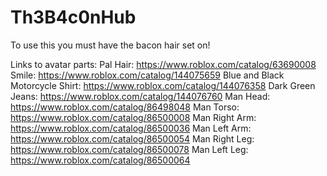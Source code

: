 # Th3B4c0nHub

To use this you must have the bacon hair set on!

Links to avatar parts:
  Pal Hair: https://www.roblox.com/catalog/63690008
  Smile: https://www.roblox.com/catalog/144075659
  Blue and Black Motorcycle Shirt: https://www.roblox.com/catalog/144076358
  Dark Green Jeans: https://www.roblox.com/catalog/144076760
  Man Head: https://www.roblox.com/catalog/86498048
  Man Torso: https://www.roblox.com/catalog/86500008
  Man Right Arm: https://www.roblox.com/catalog/86500036
  Man Left Arm: https://www.roblox.com/catalog/86500054
  Man Right Leg: https://www.roblox.com/catalog/86500078
  Man Left Leg: https://www.roblox.com/catalog/86500064
 
